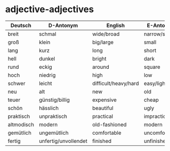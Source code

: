 # adjective-adjectives

| Deutsch    | D-Antonym            | English              | E-Antonym       |
|------------|----------------------|----------------------|-----------------|
| breit      | schmal               | wide/broad           | narrow/slim     |
| groß       | klein                | big/large            | small           |
| lang       | kurz                 | long                 | short           |
| hell       | dunkel               | bright               | dark            |
| rund       | eckig                | around               | square          |
| hoch       | niedrig              | high                 | low             |
| schwer     | leicht               | difficult/heavy/hard | easy/light/soft |
| neu        | alt                  | new                  | old             |
| teuer      | günstig/billig       | expensive            | cheap           |
| schön      | hässlich             | beautiful            | ugly            |
| praktisch  | unpraktisch          | practical            | impractical     |
| altmodisch | modern               | old-fashioned        | modern          |
| gemütlich  | ungemütlich          | comfortable          | uncomfortable   |
| fertig     | unfertig/unvollendet | finished             | unfinished      |


